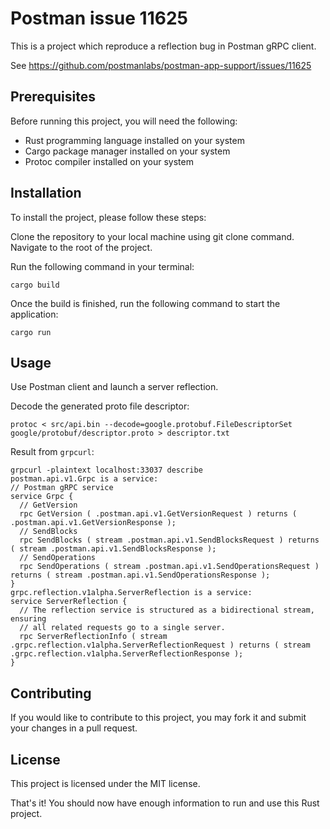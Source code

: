 # Postman issue 11625

This is a project which reproduce a reflection bug in Postman gRPC client.

See https://github.com/postmanlabs/postman-app-support/issues/11625

## Prerequisites

Before running this project, you will need the following:
- Rust programming language installed on your system
- Cargo package manager installed on your system
- Protoc compiler installed on your system

## Installation

To install the project, please follow these steps:

Clone the repository to your local machine using git clone command.
Navigate to the root of the project.

Run the following command in your terminal:

```shell
cargo build
```

Once the build is finished, run the following command to start the application:

```shell
cargo run
```

## Usage

Use Postman client and launch a server reflection. 

Decode the generated proto file descriptor:
```shell
protoc < src/api.bin --decode=google.protobuf.FileDescriptorSet google/protobuf/descriptor.proto > descriptor.txt
```

Result from `grpcurl`:
```shell
grpcurl -plaintext localhost:33037 describe
postman.api.v1.Grpc is a service:
// Postman gRPC service
service Grpc {
  // GetVersion
  rpc GetVersion ( .postman.api.v1.GetVersionRequest ) returns ( .postman.api.v1.GetVersionResponse );
  // SendBlocks
  rpc SendBlocks ( stream .postman.api.v1.SendBlocksRequest ) returns ( stream .postman.api.v1.SendBlocksResponse );
  // SendOperations
  rpc SendOperations ( stream .postman.api.v1.SendOperationsRequest ) returns ( stream .postman.api.v1.SendOperationsResponse );
}
grpc.reflection.v1alpha.ServerReflection is a service:
service ServerReflection {
  // The reflection service is structured as a bidirectional stream, ensuring
  // all related requests go to a single server.
  rpc ServerReflectionInfo ( stream .grpc.reflection.v1alpha.ServerReflectionRequest ) returns ( stream .grpc.reflection.v1alpha.ServerReflectionResponse );
}
```

## Contributing

If you would like to contribute to this project, you may fork it and submit your changes in a pull request.

## License

This project is licensed under the MIT license.

That's it! You should now have enough information to run and use this Rust project.
